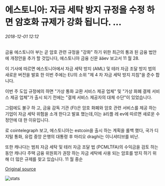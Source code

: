 # 에스토니아: 자금 세탁 방지 규정을 수정 하면 암호화 규제가 강화 됩니다. ...

###### 2018-12-01 12:12

금융 에스토니아 부는 곧 암호 관련 규정을 "강화" 하기 위한 최근의 통과 된 금융 법안에 개정안을 추가 할 것입니다, 에스토니아 금융 신문 ääev 보고서 11 월 28.

이 기사에 따르면 에스토니아에서 자금 세탁 방지 (AML) 및 테러 자금 조달 방지 법의 새로운 버전을 발효 한 이번 주에는 EU의 소위 "제 4 차 자금 세탁 방지 지침"을 준수 합니다.

이번 주 도입 규정에의 하면 "가상 통화 교환 서비스 제공 업체" 및 "가상 화폐 결제 서비스 제공 업체"가 출시 되기 전에는 "결제 서비스 제공자의 대체 수단"이 있었습니다.

그럼에도 불구 하 고, 금융 감독 기관 (FI)은 암호 화폐와 암호 관련 서비스를 제공 하는 기업이 자금 세탁 위험을 소개 한다고 발표 했는데,이는 ä리플 레 ev에 따르면 새로운 수정안에 대 한 이유입니다.

로 cointelegraph 보고, 에스토니아는 estcoin을 출시 하는 계획을 롤백 했다, 국가 디지털 통화, 유럽 중앙 은행의 대통령 후 마리오 draghi는 이니셔티브를 비난.

또한 캐나다는 범죄 자금 세탁 및 테러 자금 조달 법 (PCMLTFA)의 수익금을 검토 하는 동안 캐나다 주택 금융 위원회가 권장 하는 자금 세탁에 사용 되는 암호를 방지 하기 위해 더 많은 규제를 찾고 있습니다. 11 월 중순

[Original source](https://cointelegraph.com/news/estonia-amendments-to-anti-money-laundering-regulations-will-tighten-crypto-regulation)

![stats](https://c.statcounter.com/11760860/0/a89fa40b/1/ "stats")